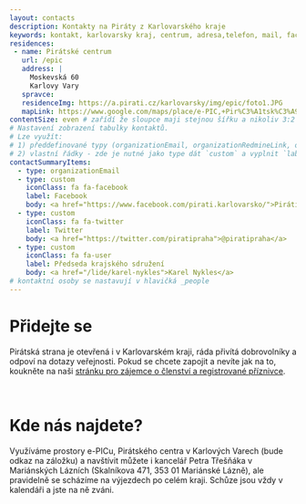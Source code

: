 ```yaml
---
layout: contacts
description: Kontakty na Piráty z Karlovarského kraje
keywords: kontakt, karlovarsky kraj, centrum, adresa,telefon, mail, facebook, kde najdu, kde jsou, pirati karlovarsky kraj
residences:
 - name: Pirátské centrum
   url: /epic
   address: |
     Moskevská 60
     Karlovy Vary
   spravce: 
   residenceImg: https://a.pirati.cz/karlovarsky/img/epic/foto1.JPG
   mapLink: https://www.google.com/maps/place/e-PIC,+Pir%C3%A1tsk%C3%A9+centrum+Karlovy+Vary/@50.2277088,12.8584517,17z/data=!3m1!4b1!4m5!3m4!1s0x47a0996fd58be81f:0x5313a1276b9897e1!8m2!3d50.2277088!4d12.8606404
contentSize: even # zařídí že sloupce maji stejnou šířku a nikoliv 3:2 jak je default 
# Nastavení zobrazení tabulky kontaktů.
# Lze využít:
# 1) předdefinované typy (organizationEmail, organizationRedmineLink, organizationPhone, organizationTransparentAccount, organizationDataBox, piratiRootWebsite)
# 2) vlastní řádky - zde je nutné jako type dát `custom` a vyplnit `label` a `body`
contactSummaryItems:
  - type: organizationEmail
  - type: custom
    iconClass: fa fa-facebook
    label: Facebook
    body: <a href="https://www.facebook.com/pirati.karlovarsko/">Piráti Karlovarský kraj</a>
  - type: custom
    iconClass: fa fa-twitter
    label: Twitter
    body: <a href="https://twitter.com/piratipraha">@piratipraha</a>
  - type: custom
    iconClass: fa fa-user
    label: Předseda krajského sdružení
    body: <a href="/lide/karel-nykles">Karel Nykles</a>
# kontaktní osoby se nastavují v hlavičká _people
---
```


<div class="o-section-header o-section-header--indented">
  <h1 class="t-h2-alt">Přidejte se</h1>
</div>

Pirátská strana je otevřená i v Karlovarském kraji, ráda přivítá dobrovolníky a odpoví na dotazy veřejnosti.
Pokud se chcete zapojit a nevíte jak na to, koukněte na naši [stránku pro zájemce o členství a registrované příznivce](/zajemci).

<br>

<div class="o-section-header o-section-header--indented">
  <h1 class="t-h2-alt">Kde nás najdete?</h1>
</div>

Využíváme prostory e-PICu, Pirátského centra v Karlových Varech (bude odkaz na záložku) a navštívit můžete i kancelář Petra Třešňáka v Mariánských Lázních (Skalníkova 471, 353 01 Mariánské Lázně),  ale pravidelně se scházíme na výjezdech po celém kraji. Schůze jsou vždy v kalendáři a jste na ně zváni.


